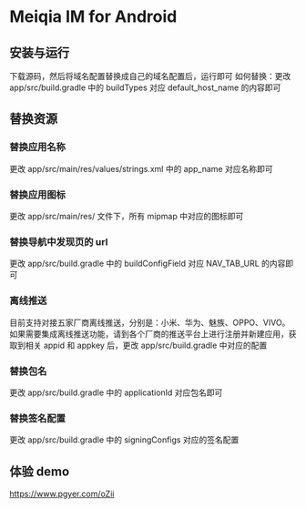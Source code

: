 # Meiqia IM for Android

## 安装与运行
下载源码，然后将域名配置替换成自己的域名配置后，运行即可
如何替换：更改 app/src/build.gradle 中的 buildTypes 对应 default_host_name 的内容即可

## 替换资源

### 替换应用名称

更改 app/src/main/res/values/strings.xml 中的 app_name 对应名称即可

### 替换应用图标

更改 app/src/main/res/ 文件下，所有 mipmap 中对应的图标即可

### 替换导航中发现页的 url

更改 app/src/build.gradle 中的 buildConfigField 对应 NAV_TAB_URL 的内容即可

### 离线推送

目前支持对接五家厂商离线推送，分别是：小米、华为、魅族、OPPO、VIVO。如果需要集成离线推送功能，请到各个厂商的推送平台上进行注册并新建应用，获取到相关 appid 和 appkey 后，更改 app/src/build.gradle 中对应的配置

### 替换包名

更改 app/src/build.gradle 中的 applicationId 对应包名即可

### 替换签名配置

更改 app/src/build.gradle 中的 signingConfigs 对应的签名配置

## 体验 demo

https://www.pgyer.com/oZii